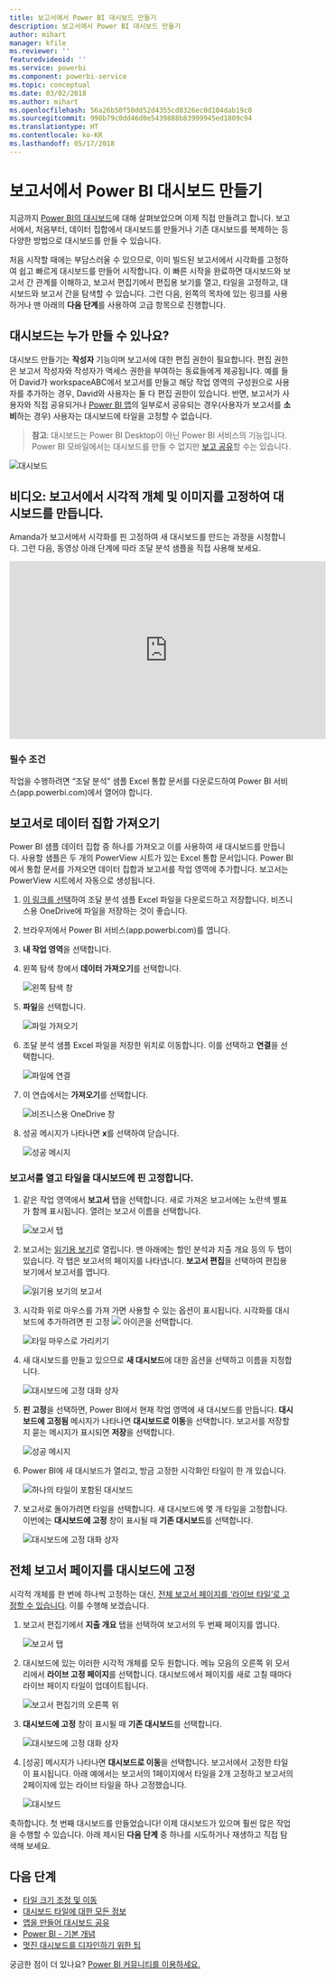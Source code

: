 ```yaml
---
title: 보고서에서 Power BI 대시보드 만들기
description: 보고서에서 Power BI 대시보드 만들기
author: mihart
manager: kfile
ms.reviewer: ''
featuredvideoid: ''
ms.service: powerbi
ms.component: powerbi-service
ms.topic: conceptual
ms.date: 03/02/2018
ms.author: mihart
ms.openlocfilehash: 56a26b50f50dd52d4355cd8326ec0d104dab19c0
ms.sourcegitcommit: 998b79c0dd46d0e5439888b83999945ed1809c94
ms.translationtype: HT
ms.contentlocale: ko-KR
ms.lasthandoff: 05/17/2018
---
```

# <a name="create-a-power-bi-dashboard-from-a-report"></a>보고서에서 Power BI 대시보드 만들기
지금까지 [Power BI의 대시보드](service-dashboards.md)에 대해 살펴보았으며 이제 직접 만들려고 합니다. 보고서에서, 처음부터, 데이터 집합에서 대시보드를 만들거나 기존 대시보드를 복제하는 등 다양한 방법으로 대시보드를 만들 수 있습니다.  

처음 시작할 때에는 부담스러울 수 있으므로, 이미 빌드된 보고서에서 시각화를 고정하여 쉽고 빠르게 대시보드를 만들어 시작합니다. 이 빠른 시작을 완료하면 대시보드와 보고서 간 관계를 이해하고, 보고서 편집기에서 편집용 보기를 열고, 타일을 고정하고, 대시보드와 보고서 간을 탐색할 수 있습니다. 그런 다음, 왼쪽의 목차에 있는 링크를 사용하거나 맨 아래의 **다음 단계**를 사용하여 고급 항목으로 진행합니다.

## <a name="who-can-create-a-dashboard"></a>대시보드는 누가 만들 수 있나요?
대시보드 만들기는 **작성자** 기능이며 보고서에 대한 편집 권한이 필요합니다. 편집 권한은 보고서 작성자와 작성자가 액세스 권한을 부여하는 동료들에게 제공됩니다. 예를 들어 David가 workspaceABC에서 보고서를 만들고 해당 작업 영역의 구성원으로 사용자를 추가하는 경우, David와 사용자는 둘 다 편집 권한이 있습니다. 반면, 보고서가 사용자와 직접 공유되거나 [Power BI 앱](service-install-use-apps.md)의 일부로서 공유되는 경우(사용자가 보고서를 **소비**하는 경우) 사용자는 대시보드에 타일을 고정할 수 없습니다.

> **참고**: 대시보드는 Power BI Desktop이 아닌 Power BI 서비스의 기능입니다. Power BI 모바일에서는 대시보드를 만들 수 없지만 [보고 공유](mobile-apps-view-dashboard.md)할 수는 있습니다.
>
> 

![대시보드](media/service-dashboard-create/power-bi-completed-dashboard-small.png)

## <a name="video-create-a-dashboard-by-pinning-visuals-and-images-from-a-report"></a>비디오: 보고서에서 시각적 개체 및 이미지를 고정하여 대시보드를 만듭니다.
Amanda가 보고서에서 시각화를 핀 고정하여 새 대시보드를 만드는 과정을 시청합니다. 그런 다음, 동영상 아래 단계에 따라 조달 분석 샘플을 직접 사용해 보세요.

<iframe width="560" height="315" src="https://www.youtube.com/embed/lJKgWnvl6bQ" frameborder="0" allowfullscreen></iframe>

### <a name="prerequisites"></a>필수 조건
작업을 수행하려면 “조달 분석” 샘플 Excel 통합 문서를 다운로드하여 Power BI 서비스(app.powerbi.com)에서 열어야 합니다.

## <a name="import-a-dataset-with-a-report"></a>보고서로 데이터 집합 가져오기
Power BI 샘플 데이터 집합 중 하나를 가져오고 이를 사용하여 새 대시보드를 만듭니다. 사용할 샘플은 두 개의 PowerView 시트가 있는 Excel 통합 문서입니다. Power BI에서 통합 문서를 가져오면 데이터 집합과 보고서를 작업 영역에 추가합니다.  보고서는 PowerView 시트에서 자동으로 생성됩니다.

1. [이 링크를 선택](http://go.microsoft.com/fwlink/?LinkId=529784)하여 조달 분석 샘플 Excel 파일을 다운로드하고 저장합니다. 비즈니스용 OneDrive에 파일을 저장하는 것이 좋습니다.
2. 브라우저에서 Power BI 서비스(app.powerbi.com)를 엽니다.
3. **내 작업 영역**을 선택합니다.
4. 왼쪽 탐색 창에서 **데이터 가져오기**를 선택합니다.

    ![왼쪽 탐색 창](media/service-dashboard-create/power-bi-get-data3.png)
5. **파일**을 선택합니다.

   ![파일 가져오기](media/service-dashboard-create/power-bi-select-files.png)
6. 조달 분석 샘플 Excel 파일을 저장한 위치로 이동합니다. 이를 선택하고 **연결**을 선택합니다.

   ![파일에 연결](media/service-dashboard-create/power-bi-connectnew.png)
7. 이 연습에서는 **가져오기**를 선택합니다.

    ![비즈니스용 OneDrive 창](media/service-dashboard-create/power-bi-import.png)
8. 성공 메시지가 나타나면 **x**를 선택하여 닫습니다.

   ![성공 메시지](media/service-dashboard-create/power-bi-view-datasetnew.png)

### <a name="open-the-report-and-pin-some-tiles-to-a-dashboard"></a>보고서를 열고 타일을 대시보드에 핀 고정합니다.
1. 같은 작업 영역에서 **보고서** 탭을 선택합니다. 새로 가져온 보고서에는 노란색 별표가 함께 표시됩니다. 열려는 보고서 이름을 선택합니다.

    ![보고서 탭](media/service-dashboard-create/power-bi-reports.png)
2. 보고서는 [읽기용 보기](service-reading-view-and-editing-view.md)로 열립니다. 맨 아래에는 할인 분석과 지출 개요 등의 두 탭이 있습니다. 각 탭은 보고서의 페이지를 나타냅니다.
    **보고서 편집**을 선택하여 편집용 보기에서 보고서를 엽니다.

    ![읽기용 보기의 보고서](media/service-dashboard-create/power-bi-reading-view.png)
3. 시각화 위로 마우스를 가져 가면 사용할 수 있는 옵션이 표시됩니다. 시각화를 대시보드에 추가하려면 핀 고정 ![](media/service-dashboard-create/power-bi-pin-icon.png) 아이콘을 선택합니다.

    ![타일 마우스로 가리키기](media/service-dashboard-create/power-bi-hover.png)
4. 새 대시보드를 만들고 있으므로 **새 대시보드**에 대한 옵션을 선택하고 이름을 지정합니다.

   ![대시보드에 고정 대화 상자](media/service-dashboard-create/power-bi-pin-tile.png)
5. **핀 고정**을 선택하면, Power BI에서 현재 작업 영역에 새 대시보드를 만듭니다. **대시보드에 고정됨** 메시지가 나타나면 **대시보드로 이동**을 선택합니다. 보고서를 저장할지 묻는 메시지가 표시되면 **저장**을 선택합니다.

     ![성공 메시지](media/service-dashboard-create/power-bi-pin-success.png)
6. Power BI에 새 대시보드가 열리고, 방금 고정한 시각화인 타일이 한 개 있습니다.

   ![하나의 타일이 포함된 대시보드](media/service-dashboard-create/power-bi-pinned.png)
7. 보고서로 돌아가려면 타일을 선택합니다. 새 대시보드에 몇 개 타일을 고정합니다. 이번에는 **대시보드에 고정** 창이 표시될 때 **기존 대시보드**를 선택합니다.  

   ![대시보드에 고정 대화 상자](media/service-dashboard-create/power-bi-existing-dashboard.png)

## <a name="pin-an-entire-report-page-to-the-dashboard"></a>전체 보고서 페이지를 대시보드에 고정
시각적 개체를 한 번에 하나씩 고정하는 대신, [전체 보고서 페이지를 ‘라이브 타일’로 고정할 수 있습니다](service-dashboard-pin-live-tile-from-report.md). 이를 수행해 보겠습니다.

1. 보고서 편집기에서 **지출 개요** 탭을 선택하여 보고서의 두 번째 페이지를 엽니다.

   ![보고서 탭](media/service-dashboard-create/power-bi-page-tab.png)

2. 대시보드에 있는 이러한 시각적 개체를 모두 원합니다.  메뉴 모음의 오른쪽 위 모서리에서 **라이브 고정 페이지**를 선택합니다. 대시보드에서 페이지를 새로 고칠 때마다 라이브 페이지 타일이 업데이트됩니다.

   ![보고서 편집기의 오른쪽 위](media/service-dashboard-create/power-bi-pin-live.png)

3. **대시보드에 고정** 창이 표시될 때 **기존 대시보드**를 선택합니다.

   ![대시보드에 고정 대화 상자](media/service-dashboard-create/power-bi-pin-live2.png)

4. [성공] 메시지가 나타나면 **대시보드로 이동**을 선택합니다. 보고서에서 고정한 타일이 표시됩니다. 아래 예에서는 보고서의 1페이지에서 타일을 2개 고정하고 보고서의 2페이지에 있는 라이브 타일을 하나 고정했습니다.

   ![대시보드](media/service-dashboard-create/power-bi-dashboard.png)

축하합니다. 첫 번째 대시보드를 만들었습니다! 이제 대시보드가 있으며 훨씬 많은 작업을 수행할 수 있습니다.  아래 제시된 **다음 단계** 중 하나를 시도하거나 재생하고 직접 탐색해 보세요.   

## <a name="next-steps"></a>다음 단계
* [타일 크기 조정 및 이동](service-dashboard-edit-tile.md)
* [대시보드 타일에 대한 모든 정보](service-dashboard-tiles.md)
* [앱을 만들어 대시보드 공유](service-create-distribute-apps.md)
* [Power BI - 기본 개념](service-basic-concepts.md)
* [멋진 대시보드를 디자인하기 위한 팁](service-dashboards-design-tips.md)

궁금한 점이 더 있나요? [Power BI 커뮤니티를 이용하세요.](http://community.powerbi.com/)
